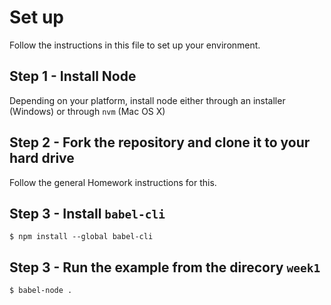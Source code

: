 # Set up

Follow the instructions in this file to set up your environment.

## Step 1 - Install Node

Depending on your platform, install node either through an installer (Windows) or through `nvm` (Mac OS X)

## Step 2 - Fork the repository and clone it to your hard drive

Follow the general Homework instructions for this.

## Step 3 - Install `babel-cli`

```
$ npm install --global babel-cli
```

## Step 3 - Run the example from the direcory `week1`

```
$ babel-node .
```
